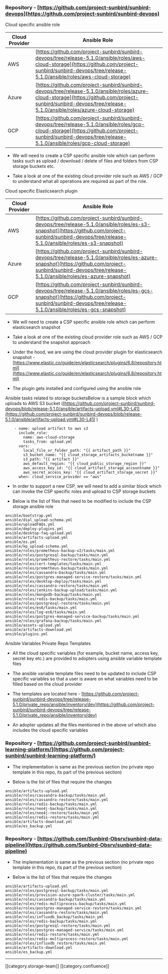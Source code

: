 
### Repository - [https://github.com/project-sunbird/sunbird-devops](https://github.com/project-sunbird/sunbird-devops)
Cloud specific ansible role

|  **Cloud Provider**  |  **Ansible Role**  | 
|  --- |  --- | 
| AWS | [https://github.com/project-sunbird/sunbird-devops/tree/release-5.1.0/ansible/roles/aws-cloud-storage](https://github.com/project-sunbird/sunbird-devops/tree/release-5.1.0/ansible/roles/aws-cloud-storage) | 
| Azure | [https://github.com/project-sunbird/sunbird-devops/tree/release-5.1.0/ansible/roles/azure-cloud-storage](https://github.com/project-sunbird/sunbird-devops/tree/release-5.1.0/ansible/roles/azure-cloud-storage) | 
| GCP | [https://github.com/project-sunbird/sunbird-devops/tree/release-5.1.0/ansible/roles/gcp-cloud-storage](https://github.com/project-sunbird/sunbird-devops/tree/release-5.1.0/ansible/roles/gcp-cloud-storage) | 


* We will need to create a CSP specific ansible role which can perform tasks such as upload / download / delete of files and folders from CSP storage buckets etc.


* Take a look at one of the existing cloud provider role such as AWS / GCP to understand what all operations are required as part of the role.



Cloud specific Elasticsearch plugin

|  **Cloud Provider**  |  **Ansible Role**  | 
|  --- |  --- | 
| AWS | [https://github.com/project-sunbird/sunbird-devops/tree/release-5.1.0/ansible/roles/es-s3-snapshot](https://github.com/project-sunbird/sunbird-devops/tree/release-5.1.0/ansible/roles/es-s3-snapshot) | 
| Azure | [https://github.com/project-sunbird/sunbird-devops/tree/release-5.1.0/ansible/roles/es-azure-snapshot](https://github.com/project-sunbird/sunbird-devops/tree/release-5.1.0/ansible/roles/es-azure-snapshot) | 
| GCP | [https://github.com/project-sunbird/sunbird-devops/tree/release-5.1.0/ansible/roles/es-gcs-snapshot](https://github.com/project-sunbird/sunbird-devops/tree/release-5.1.0/ansible/roles/es-gcs-snapshot) | 


* We will need to create a CSP specific ansible role which can perform elasticsearch snapshot


* Take a look at one of the existing cloud provider role such as AWS / GCP to understand the snapshot approach


* Under the hood, we are using the cloud provider plugin for elasticsearch snapshot - [https://www.elastic.co/guide/en/elasticsearch/plugins/6.8/repository.html](https://www.elastic.co/guide/en/elasticsearch/plugins/6.8/repository.html)


* The plugin gets installed and configured using the ansible role



Ansible tasks related to storage bucketsBelow is a sample block which uploads to AWS S3 bucket ([https://github.com/project-sunbird/sunbird-devops/blob/release-5.1.0/ansible/artifacts-upload.yml#L30-L41](https://github.com/project-sunbird/sunbird-devops/blob/release-5.1.0/ansible/artifacts-upload.yml#L30-L41) )


```
    - name: upload artifact to aws s3
      include_role:
        name: aws-cloud-storage
        tasks_from: upload.yml
      vars:
        local_file_or_folder_path: "{{ artifact_path }}"
        s3_bucket_name: "{{ cloud_storage_artifacts_bucketname }}"
        s3_path: "{{ artifact }}"
        aws_default_region: "{{ cloud_public_storage_region }}"
        aws_access_key_id: "{{ cloud_artifact_storage_accountname }}"
        aws_secret_access_key: "{{ cloud_artifact_storage_secret }}"
      when: cloud_service_provider == "aws"
```

* In order to support a new CSP, we will need to add a similar block which can invoke the CSP specific roles and upload to CSP storage buckets


* Below is the list of files that need to be modified to include the CSP storage ansible role




```
ansible/bootstrap.yml
ansible/dial_upload-schema.yml
ansible/uploadFAQs.yml
ansible/deploy-plugins.yml
ansible/desktop-faq-upload.yml
ansible/artifacts-upload.yml
ansible/es.yml
ansible/kp_upload-schema.yml
ansible/roles/prometheus-backup-v2/tasks/main.yml
ansible/roles/postgresql-backup/tasks/main.yml
ansible/roles/prometheus-restore/tasks/main.yml
ansible/roles/cert-templates/tasks/main.yml
ansible/roles/prometheus-backup/tasks/main.yml
ansible/roles/cassandra-backup/tasks/main.yml
ansible/roles/postgres-managed-service-restore/tasks/main.yml
ansible/roles/desktop-deploy/tasks/main.yml
ansible/roles/cassandra-restore/tasks/main.yml
ansible/roles/jenkins-backup-upload/tasks/main.yml
ansible/roles/mongodb-backup/tasks/main.yml
ansible/roles/redis-backup/tasks/main.yml
ansible/roles/postgresql-restore/tasks/main.yml
ansible/roles/es6/tasks/main.yml
ansible/roles/log-es6/tasks/main.yml
ansible/roles/postgres-managed-service-backup/tasks/main.yml
ansible/roles/grafana-backup/tasks/main.yml
ansible/assets-upload.yml
ansible/artifacts-download.yml
ansible/plugins.yml
```
Ansible Variables  Private Repo Templates
* All the cloud specific variables (for example, bucket name, access key, secret key etc.) are provided to adopters using ansible variable template files


* The ansible variable template files need to be updated to include CSP specific variables so that a user is aware on what variables need to be filled based on the cloud provider


* The templates are located here - [https://github.com/project-sunbird/sunbird-devops/tree/release-5.1.0/private_repo/ansible/inventory/dev](https://github.com/project-sunbird/sunbird-devops/tree/release-5.1.0/private_repo/ansible/inventory/dev)


* An adopter updates all the files mentioned in the above url which also includes the cloud specific variables




### Repository - [https://github.com/project-sunbird/sunbird-learning-platform/](https://github.com/project-sunbird/sunbird-learning-platform/)

* The implementation is same as the previous section (no private repo template in this repo, its part of the previous section)


* Below is the list of files that require the changes




```
ansible/artifacts-upload.yml
ansible/roles/cassandra-backup/tasks/main.yml
ansible/roles/cassandra-restore/tasks/main.yml
ansible/roles/redis-backup/tasks/main.yml
ansible/roles/neo4j-backup/tasks/main.yml
ansible/roles/neo4j-restore/tasks/main.yml
ansible/roles/redis-restore/tasks/main.yml
ansible/artifacts-download.yml
ansible/es_backup.yml
```

### Repository - [https://github.com/Sunbird-Obsrv/sunbird-data-pipeline](https://github.com/Sunbird-Obsrv/sunbird-data-pipeline)

* The implementation is same as the previous section (no private repo template in this repo, its part of the previous section)


* Below is the list of files that require the changes




```
ansible/artifacts-upload.yml
ansible/roles/postgresql-backup/tasks/main.yml
ansible/roles/provision-azure-spark-cluster/tasks/main.yml
ansible/roles/cassandra-backup/tasks/main.yml
ansible/roles/redis-multiprocess-backup/tasks/main.yml
ansible/roles/postgres-managed-service-restore/tasks/main.yml
ansible/roles/cassandra-restore/tasks/main.yml
ansible/roles/influxdb_backup/tasks/main.yml
ansible/roles/redis-backup/tasks/main.yml
ansible/roles/postgresql-restore/tasks/main.yml
ansible/roles/postgres-managed-service/tasks/main.yml
ansible/roles/redis-restore/tasks/main.yml
ansible/roles/redis-multiprocess-restore/tasks/main.yml
ansible/roles/influxdb_restore/tasks/main.yml
ansible/artifacts-download.yml
ansible/es_backup.yml
```


*****

[[category.storage-team]] 
[[category.confluence]] 
